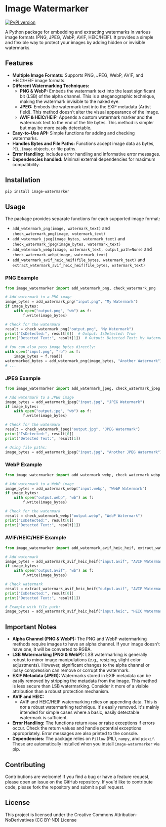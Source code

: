 # Image Watermarker

[![PyPI version](https://badge.fury.io/py/image-watermarker.svg)](https://badge.fury.io/py/image-watermarker)

A Python package for embedding and extracting watermarks in various image formats (PNG, JPEG, WebP, AVIF, HEIC/HEIF).  It provides a simple and flexible way to protect your images by adding hidden or invisible watermarks.

## Features

*   **Multiple Image Formats:** Supports PNG, JPEG, WebP, AVIF, and HEIC/HEIF image formats.
*   **Different Watermarking Techniques:**
    *   **PNG & WebP:** Embeds the watermark text into the least significant bit (LSB) of the alpha channel.  This is a steganographic technique, making the watermark invisible to the naked eye.
    *   **JPEG:** Embeds the watermark text into the EXIF metadata (Artist field).  This method doesn't alter the visual appearance of the image.
    *   **AVIF & HEIC/HEIF:**  Appends a custom watermark marker and the watermark text to the end of the file bytes. This method is simpler but may be more easily detectable.
*   **Easy-to-Use API:**  Simple functions for adding and checking watermarks.
*   **Handles Bytes and File Paths:** Functions accept image data as bytes, `PIL.Image` objects, or file paths.
*   **Error Handling:** Includes error handling and informative error messages.
*   **Dependencies handled:** Minimal external dependencies for maximum compatibility.

## Installation

```bash
pip install image-watermarker
```

## Usage

The package provides separate functions for each supported image format:

*   `add_watermark_png(image, watermark_text)` and `check_watermark_png(image, watermark_text)`
*   `add_watermark_jpeg(image_bytes, watermark_text)` and `check_watermark_jpeg(image_bytes, watermark_text)`
*   `add_watermark_webp(image, watermark_text, output_path=None)` and `check_watermark_webp(image, watermark_text)`
*   `add_watermark_avif_heic_heif(file_bytes, watermark_text)` and `extract_watermark_avif_heic_heif(file_bytes, watermark_text)`

### PNG Example

```python
from image_watermarker import add_watermark_png, check_watermark_png

# Add watermark to a PNG image
image_bytes = add_watermark_png("input.png", "My Watermark")
if image_bytes:
    with open("output.png", "wb") as f:
        f.write(image_bytes)

# Check for the watermark
result = check_watermark_png("output.png", "My Watermark")
print("IsDetected:", result[0])  # Output: IsDetected: True
print("Detected Text:", result[1])  # Output: Detected Text: My Watermark

# You can also pass image bytes directly:
with open("input.png", "rb") as f:
    image_bytes = f.read()
watermarked_bytes = add_watermark_png(image_bytes, "Another Watermark")
# ...
```

### JPEG Example

```python
from image_watermarker import add_watermark_jpeg, check_watermark_jpeg

# Add watermark to a JPEG image
image_bytes = add_watermark_jpeg("input.jpg", "JPEG Watermark")
if image_bytes:
    with open("output.jpg", "wb") as f:
        f.write(image_bytes)

# Check for the watermark
result = check_watermark_jpeg("output.jpg", "JPEG Watermark")
print("IsDetected:", result[0])
print("Detected Text:", result[1])

# Using file paths:
image_bytes = add_watermark_jpeg("input.jpg", "Another JPEG Watermark") # Pass file path directly
```

### WebP Example

```python
from image_watermarker import add_watermark_webp, check_watermark_webp

# Add watermark to a WebP image
image_bytes = add_watermark_webp("input.webp", "WebP Watermark")
if image_bytes:
    with open("output.webp", "wb") as f:
        f.write(image_bytes)

# Check for the watermark
result = check_watermark_webp("output.webp", "WebP Watermark")
print("IsDetected:", result[0])
print("Detected Text:", result[1])
```

### AVIF/HEIC/HEIF Example

```python
from image_watermarker import add_watermark_avif_heic_heif, extract_watermark_avif_heic_heif

# Add watermark
image_bytes = add_watermark_avif_heic_heif("input.avif", "AVIF Watermark") # or .heic, .heif
if image_bytes:
    with open("output.avif", "wb") as f:
        f.write(image_bytes)

# Check watermark
result = extract_watermark_avif_heic_heif("output.avif", "AVIF Watermark")
print("IsDetected:", result[0])
print("Detected Text:", result[1])

# Example with file path:
image_bytes = add_watermark_avif_heic_heif("input.heic", "HEIC Watermark")
```

## Important Notes

*   **Alpha Channel (PNG & WebP):** The PNG and WebP watermarking methods require images to have an alpha channel.  If your image doesn't have one, it will be converted to RGBA.
*   **LSB Watermarking (PNG & WebP):**  LSB watermarking is generally robust to minor image manipulations (e.g., resizing, slight color adjustments). However, significant changes to the alpha channel or lossy compression can remove or corrupt the watermark.
*   **EXIF Metadata (JPEG):**  Watermarks stored in EXIF metadata can be easily removed by stripping the metadata from the image. This method is less secure than LSB watermarking.  Consider it more of a visible attribution than a robust protection mechanism.
* **AVIF and HEIC:**
    * AVIF and HEIC/HEIF watermarking relies on appending data.  This is *not* a robust watermarking technique. It's easily removed. It's mainly intended for simple cases where a basic, easily detectable watermark is sufficient.
*   **Error Handling:** The functions return `None` or raise exceptions if errors occur.  Check the return values and handle potential exceptions appropriately.  Error messages are also printed to the console.
*   **Dependencies:** The package relies on `Pillow` (PIL), `numpy`, and `piexif`. These are automatically installed when you install `image-watermarker` via pip.

## Contributing

Contributions are welcome!  If you find a bug or have a feature request, please open an issue on the GitHub repository. If you'd like to contribute code, please fork the repository and submit a pull request.

## License

This project is licensed under the Creative Commons Attribution-NoDerivatives (CC BY-ND) License